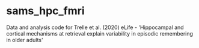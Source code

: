 # sams_hpc_fmri
Data and analysis code for Trelle et al. (2020) eLife - 'Hippocampal and cortical mechanisms at retrieval explain variability in episodic remembering in older adults'
